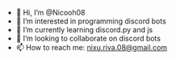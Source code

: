 - 👋 Hi, I’m @Nicooh08
- 👀 I’m interested in programming discord bots
- 🌱 I’m currently learning discord.py and js
- 💞️ I’m looking to collaborate on discord bots
- 📫 How to reach me: nixu.riva.08@gmail.com
<!---
Nicooh08/Nicooh08 is a ✨ special ✨ repository because its `README.md` (this file) appears on your GitHub profile.
You can click the Preview link to take a look at your changes.
--->
